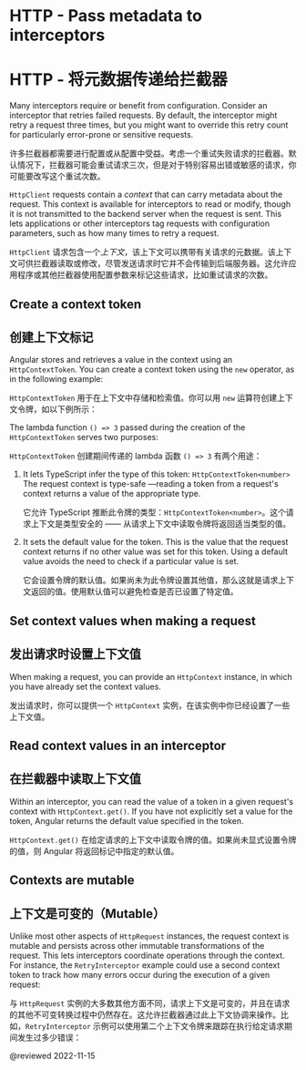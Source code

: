# HTTP - Pass metadata to interceptors

# HTTP - 将元数据传递给拦截器

Many interceptors require or benefit from configuration.
Consider an interceptor that retries failed requests.
By default, the interceptor might retry a request three times, but you might want to override this retry count for particularly error-prone or sensitive requests.

许多拦截器都需要进行配置或从配置中受益。考虑一个重试失败请求的拦截器。默认情况下，拦截器可能会重试请求三次，但是对于特别容易出错或敏感的请求，你可能要改写这个重试次数。

`HttpClient` requests contain a *context* that can carry metadata about the request.
This context is available for interceptors to read or modify, though it is not transmitted to the backend server when the request is sent.
This lets applications or other interceptors tag requests with configuration parameters, such as how many times to retry a request.

`HttpClient` 请求包含一个*上下文*，该上下文可以携带有关请求的元数据。该上下文可供拦截器读取或修改，尽管发送请求时它并不会传输到后端服务器。这允许应用程序或其他拦截器使用配置参数来标记这些请求，比如重试请求的次数。

## Create a context token

## 创建上下文标记

Angular stores and retrieves a value in the context using an `HttpContextToken`.
You can create a context token using the `new` operator, as in the following example:

`HttpContextToken` 用于在上下文中存储和检索值。你可以用 `new` 运算符创建上下文令牌，如以下例所示：

<code-example header="creating a context token" path="http/src/app/http-interceptors/retry-interceptor.ts" region="context-token"></code-example>

The lambda function `() => 3` passed during the creation of the `HttpContextToken` serves two purposes:

`HttpContextToken` 创建期间传递的 lambda 函数 `() => 3` 有两个用途：

1. It lets TypeScript infer the type of this token:
   `HttpContextToken<number>`
   The request context is type-safe —reading a token from a request's context returns a value of the appropriate type.

   它允许 TypeScript 推断此令牌的类型：`HttpContextToken<number>`。这个请求上下文是类型安全的 —— 从请求上下文中读取令牌将返回适当类型的值。

1. It sets the default value for the token.
   This is the value that the request context returns if no other value was set for this token.
   Using a default value avoids the need to check if a particular value is set.

   它会设置令牌的默认值。如果尚未为此令牌设置其他值，那么这就是请求上下文返回的值。使用默认值可以避免检查是否已设置了特定值。

## Set context values when making a request

## 发出请求时设置上下文值

When making a request, you can provide an `HttpContext` instance, in which you have already set the context values.

发出请求时，你可以提供一个 `HttpContext` 实例，在该实例中你已经设置了一些上下文值。

<code-example header="setting context values" path="http/src/app/http-interceptors/retry-interceptor.ts" region="set-context"></code-example>

## Read context values in an interceptor

## 在拦截器中读取上下文值

Within an interceptor, you can read the value of a token in a given request's context with `HttpContext.get()`.
If you have not explicitly set a value for the token, Angular returns the default value specified in the token.

`HttpContext.get()` 在给定请求的上下文中读取令牌的值。如果尚未显式设置令牌的值，则 Angular 将返回标记中指定的默认值。

<code-example header="reading context values in an interceptor" path="http/src/app/http-interceptors/retry-interceptor.ts" region="reading-context"></code-example>

## Contexts are mutable

## 上下文是可变的（Mutable）

Unlike most other aspects of `HttpRequest` instances, the request context is mutable and persists across other immutable transformations of the request.
This lets interceptors coordinate operations through the context.
For instance, the `RetryInterceptor` example could use a second context token to track how many errors occur during the execution of a given request:

与 `HttpRequest` 实例的大多数其他方面不同，请求上下文是可变的，并且在请求的其他不可变转换过程中仍然存在。这允许拦截器通过此上下文协调来操作。比如，`RetryInterceptor` 示例可以使用第二个上下文令牌来跟踪在执行给定请求期间发生过多少错误：

<code-example header="coordinating operations through the context" path="http/src/app/http-interceptors/retry-interceptor.ts" region="mutable-context"></code-example>

@reviewed 2022-11-15
